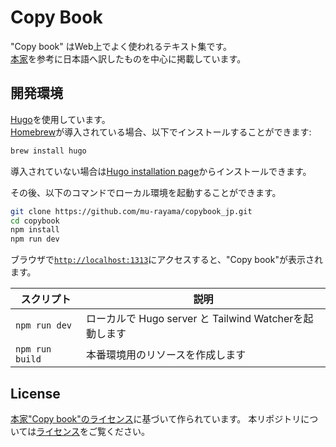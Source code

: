# Copy Book

"Copy book" はWeb上でよく使われるテキスト集です。  
[本家](https://copybook.me/)を参考に日本語へ訳したものを中心に掲載しています。

## 開発環境

[Hugo](https://gohugo.io/)を使用しています。  
[Homebrew](https://brew.sh/)が導入されている場合、以下でインストールすることができます:

```sh
brew install hugo
```

導入されていない場合は[Hugo installation page](https://gohugo.io/getting-started/installing/)からインストールできます。

その後、以下のコマンドでローカル環境を起動することができます。

```sh
git clone https://github.com/mu-rayama/copybook_jp.git
cd copybook
npm install
npm run dev
```

ブラウザで[`http://localhost:1313`](http://localhost:1313)にアクセスすると、"Copy book"が表示されます。

| スクリプト         | 説明                                     |
| --------------- | ----------------------------------------------- |
| `npm run dev`   | ローカルで Hugo server と Tailwind Watcherを起動します |
| `npm run build` | 本番環境用のリソースを作成します                 |

## License
[本家"Copy book"のライセンス](https://github.com/praveenjuge/copybook/blob/main/LICENSE)に基づいて作られています。
本リポジトリについては[ライセンス](https://github.com/mu-rayama/copybook_jp/blob/main/LICENSE)をご覧ください。
